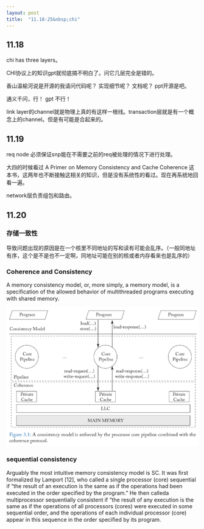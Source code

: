 ```yaml
---
layout: post
title:  "11.18-25&nbsp;chi"
---
```


## 11.18

chi has three layers。

CHI协议上的知识gpt就彻底搞不明白了。问它几层完全是错的。

香山温榆河说是开源的我请问代码呢？ 实现细节呢？ 文档呢？ ppt开源是吧。

通义千问，行！ gpt 不行！ 

link layer的channel就是物理上真的有这样一根线。transaction层就是有一个概念上的channel。但是有可能是合起来的。

## 11.19

req node 必须保证snp能在不需要之前的req被处理的情况下进行处理。

大四的时候看过 A Primer on Memory Consistency and Cache Coherence 这本书，这两年也不断接触这相关的知识，但是没有系统性的看过。现在再系统地回看一遍。

network层负责组包和路由。

## 11.20

### 存储一致性 

导致问题出现的原因是在一个核里不同地址的写和读有可能会乱序。（一般同地址有序，这个是不是也不一定啊，同地址可能在别的核或者内存看来也是乱序的）

### Coherence and Consistency

A memory consistency model, or, more simply, a memory model, is a speciﬁcation of the allowed behavior of multithreaded programs executing with shared memory.

![coherence and consistency](/assets/coherence%20and%20consistency.png)

### sequential consistency

Arguably the most intuitive memory consistency model is SC. It was ﬁrst formalized by Lamport [12], who called a single processor (core) sequential if “the result of an execution is the same as if the operations had been executed in the order speciﬁed by the program.” He then calleda multiprocessor sequentially consistent if “the result of any execution is the same as if the operations of all processors (cores) were executed in some sequential order, and the operations of each individual processor (core) appear in this sequence in the order speciﬁed by its program.